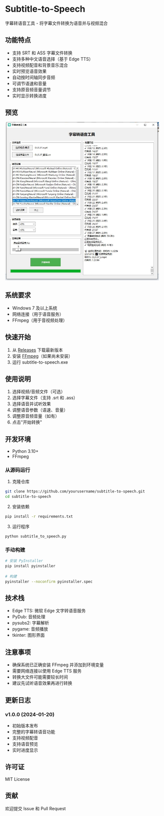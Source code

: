 # Subtitle-to-Speech
字幕转语音工具 - 将字幕文件转换为语音并与视频混合

## 功能特点
- 支持 SRT 和 ASS 字幕文件转换
- 支持多种中文语音选择（基于 Edge TTS）
- 支持视频配音和背景音乐混合
- 实时预览语音效果
- 自动按时间轴同步音频
- 可调节语速和音量
- 支持原音频音量调节
- 实时显示转换进度

## 预览
![程序界面预览](zs.jpg)

## 系统要求
- Windows 7 及以上系统
- 网络连接（用于语音服务）
- FFmpeg（用于音视频处理）

## 快速开始
1. 从 [Releases](https://github.com/yourusername/subtitle-to-speech/releases) 下载最新版本
2. 安装 [FFmpeg](https://www.gyan.dev/ffmpeg/builds/)（如果尚未安装）
3. 运行 subtitle-to-speech.exe

## 使用说明
1. 选择视频/音频文件（可选）
2. 选择字幕文件（支持 .srt 和 .ass）
3. 选择语音并试听效果
4. 调整语音参数（语速、音量）
5. 调整原音频音量（如有）
6. 点击"开始转换"

## 开发环境
- Python 3.10+
- FFmpeg

### 从源码运行
1. 克隆仓库
```bash
git clone https://github.com/yourusername/subtitle-to-speech.git
cd subtitle-to-speech
```

2. 安装依赖
```bash
pip install -r requirements.txt
```

3. 运行程序
```bash
python subtitle_to_speech.py
```

### 手动构建
```bash
# 安装 PyInstaller
pip install pyinstaller

# 构建
pyinstaller --noconfirm pyinstaller.spec
```

## 技术栈
- Edge TTS: 微软 Edge 文字转语音服务
- PyDub: 音频处理
- pysubs2: 字幕解析
- pygame: 音频播放
- tkinter: 图形界面

## 注意事项
- 确保系统已正确安装 FFmpeg 并添加到环境变量
- 需要网络连接以使用 Edge TTS 服务
- 转换大文件可能需要较长时间
- 建议先试听语音效果再进行转换

## 更新日志
### v1.0.0 (2024-01-20)
- 初始版本发布
- 完整的字幕转语音功能
- 支持视频配音
- 支持语音预览
- 实时进度显示

## 许可证
MIT License

## 贡献
欢迎提交 Issue 和 Pull Request